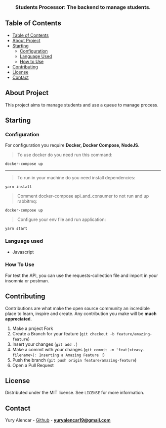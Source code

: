 <br />
<p align="center">
  <h3 align="center">Students Processor: The backend to manage students.</h3>
</p>

<!-- TABLE OF CONTENTS -->

## Table of Contents

- [Table of Contents](#table-of-contents)
- [About Project](#about-project)
- [Starting](#starting)
  - [Configuration](#configuration)
  - [Language Used](#language-used)
  - [How to Use](#how-to-use)
- [Contributing](#contributing)
- [License](#license)
- [Contact](#contact)

## About Project

This project aims to manage students and use a queue to manage process.

## Starting

### Configuration

For configuration you require **Docker, Docker Compose, NodeJS**.

> To use docker do you need run this command:

```
docker-compose up
``` 

----------

> To run in your machine do you need install dependencies:

```
yarn install
``` 

> Comment docker-compose api_and_consumer to not run and up rabbitmq:

```
docker-compose up
``` 

> Configure your env file and run application:

```
yarn start
``` 

### Language used

- Javascript

### How To Use

For test the API, you can use the requests-collection file and import in your insomnia or postman.

## Contributing

Contributions are what make the open source community an incredible place to learn, inspire and create. Any contribution you make will be **much appreciated**.
1. Make a project Fork
2. Create a Branch for your feature (`git checkout -b feature/amazing-feature`)
3. Insert your changes (`git add .`)
4. Make a commit with your changes (`git commit -m 'feat(<teasy-filename>): Inserting a Amazing Feature !`)
5. Push the branch (`git push origin feature/amazing-feature`)
6. Open a Pull Request

## License

Distributed under the MIT license. See `LICENSE` for more information.

## Contact

Yury Alencar - [Github](https://github.com/yuryalencar) - **yuryalencar19@gmail.com**
